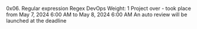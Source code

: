 0x06. Regular expression
Regex
DevOps
 Weight: 1
 Project over - took place from May 7, 2024 6:00 AM to May 8, 2024 6:00 AM
 An auto review will be launched at the deadline
